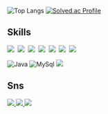 <!-- ![Anurag's GitHub stats](https://github-readme-stats.vercel.app/api?username=MinsFuture&show_icons=dracula&theme=radical) -->
![Top Langs](https://github-readme-stats.vercel.app/api/top-langs/?username=MinsFuture&layout=compact&theme=dracula) [![Solved.ac Profile](http://mazassumnida.wtf/api/generate_badge?boj=helloaway)](https://solved.ac/helloaway)


## Skills
<img src="https://img.shields.io/badge/springboot-00AF5C?style=for-the-badge&logo=springboot&logoColor=white"/>&nbsp;
<img src="https://img.shields.io/badge/springsecurity-6DB33F?style=for-the-badge&logo=springsecurity&logoColor=white"/>&nbsp;
<img src="https://img.shields.io/badge/docker-2496ED?style=for-the-badge&logo=docker&logoColor=white"/>&nbsp;
<img src="https://img.shields.io/badge/kubernetes-326CE5?style=for-the-badge&logo=kubernetes&logoColor=white"/>&nbsp;
<img src="https://img.shields.io/badge/gradle-02303A?style=for-the-badge&logo=gradle&logoColor=white"/>&nbsp;
<img src="https://img.shields.io/badge/git-F05032?style=for-the-badge&logo=git&logoColor=white"/>&nbsp;
<img src="https://img.shields.io/badge/googlecloud-4285F4?style=for-the-badge&logo=googlecloud&logoColor=white"/>

![Java](https://img.shields.io/badge/Java-0071C5?style=for-the-badge&logo=intellijidea&logoColor=white)
![MySql](https://img.shields.io/badge/MySql-4479A1?style=for-the-badge&logo=mysql&logoColor=white)
<img src="https://img.shields.io/badge/redis-DC382D?style=for-the-badge&logo=redis&logoColor=white"/>

## Sns
<p>
<a href="https://www.instagram.com/xxmin_0/" target="_blank"><img src="https://img.shields.io/badge/Instagram-E4405F?style=flat-square&logo=instagram&logoColor=white">
<a href="https://velog.io/@helloaway/posts" target="_blank"><img src="https://img.shields.io/badge/Velog-20C997?style=flat-square&logo=Velog&logoColor=white">
<a href="mailto:helloaway213@gmail.com" target="_blank"><img src="https://img.shields.io/badge/helloaway213@gmail.com-EA4335?style=flat-square&logo=gmail&logoColor=white">
</p>
